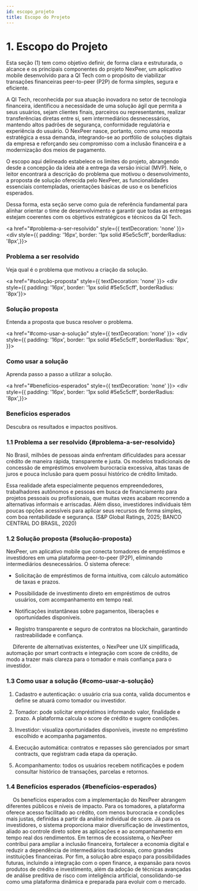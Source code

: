 ```yaml
---
id: escopo_projeto
title: Escopo do Projeto
---
```


# 1. Escopo do Projeto

Esta seção (1) tem como objetivo definir, de forma clara e estruturada, o alcance e os principais componentes do projeto NexPeer, um aplicativo mobile desenvolvido para a QI Tech com o propósito de viabilizar transações financeiras peer-to-peer (P2P) de forma simples, segura e eficiente.

A QI Tech, reconhecida por sua atuação inovadora no setor de tecnologia financeira, identificou a necessidade de uma solução ágil que permita a seus usuários, sejam clientes finais, parceiros ou representantes, realizar transferências diretas entre si, sem intermediários desnecessários, mantendo altos padrões de segurança, conformidade regulatória e experiência do usuário. O NexPeer nasce, portanto, como uma resposta estratégica a essa demanda, integrando-se ao portfólio de soluções digitais da empresa e reforçando seu compromisso com a inclusão financeira e a modernização dos meios de pagamento.

O escopo aqui delineado estabelece os limites do projeto, abrangendo desde a concepção da ideia até a entrega da versão inicial (MVP). Nele, o leitor encontrará a descrição do problema que motivou o desenvolvimento, a proposta de solução oferecida pelo NexPeer, as funcionalidades essenciais contempladas, orientações básicas de uso e os benefícios esperados.

Dessa forma, esta seção serve como guia de referência fundamental para alinhar orientar o time de desenvolvimento e garantir que todas as entregas estejam coerentes com os objetivos estratégicos e técnicos da QI Tech.

<div style={{ display: 'grid', gridTemplateColumns: '1fr 1fr', gap: '16px' }}>
  
  <a href="#problema-a-ser-resolvido" style={{ textDecoration: 'none' }}>
    <div style={{ padding: '16px', border: '1px solid #5e5c5cff', borderRadius: '8px',}}>
      <h3>Problema a ser resolvido</h3>
      <p>Veja qual é o problema que motivou a criação da solução.</p>
    </div>
  </a>
  
  <a href="#solução-proposta" style={{ textDecoration: 'none' }}>
    <div style={{ padding: '16px', border: '1px solid #5e5c5cff', borderRadius: '8px'}}>
      <h3>Solução proposta</h3>
      <p>Entenda a proposta que busca resolver o problema.</p>
    </div>
  </a>
  
  <a href="#como-usar-a-solução" style={{ textDecoration: 'none' }}>
    <div style={{ padding: '16px', border: '1px solid #5e5c5cff', borderRadius: '8px',  }}>
      <h3>Como usar a solução</h3>
      <p>Aprenda passo a passo a utilizar a solução.</p>
    </div>
  </a>
  
  <a href="#benefícios-esperados" style={{ textDecoration: 'none' }}>
    <div style={{ padding: '16px', border: '1px solid #5e5c5cff', borderRadius: '8px',}}>
      <h3>Benefícios esperados</h3>
      <p>Descubra os resultados e impactos positivos.</p>
    </div>
  </a>

</div>

### 1.1 Problema a ser resolvido {#problema-a-ser-resolvido}

No Brasil, milhões de pessoas ainda enfrentam dificuldades para acessar crédito de maneira rápida, transparente e justa. Os modelos tradicionais de concessão de empréstimos envolvem burocracia excessiva, altas taxas de juros e pouca inclusão para quem possui histórico de crédito limitado.

Essa realidade afeta especialmente pequenos empreendedores, trabalhadores autônomos e pessoas em busca de financiamento para projetos pessoais ou profissionais, que muitas vezes acabam recorrendo a alternativas informais e arriscadas. Além disso, investidores individuais têm poucas opções acessíveis para aplicar seus recursos de forma simples, com boa rentabilidade e segurança. (S&P Global Ratings, 2025; BANCO CENTRAL DO BRASIL, 2020)

### 1.2 Solução proposta {#solução-proposta}

NexPeer, um aplicativo mobile que conecta tomadores de empréstimos e investidores em uma plataforma peer-to-peer (P2P), eliminando intermediários desnecessários.
O sistema oferece:

- Solicitação de empréstimos de forma intuitiva, com cálculo automático de taxas e prazos.

- Possibilidade de investimento direto em empréstimos de outros usuários, com acompanhamento em tempo real.

- Notificações instantâneas sobre pagamentos, liberações e oportunidades disponíveis.

- Registro transparente e seguro de contratos na blockchain, garantindo rastreabilidade e confiança.

  Diferente de alternativas existentes, o NexPeer une UX simplificada, automação por smart contracts e integração com score de crédito, de modo a trazer mais clareza para o tomador e mais confiança para o investidor.

### 1.3 Como usar a solução {#como-usar-a-solução}

1. Cadastro e autenticação: o usuário cria sua conta, valida documentos e define se atuará como tomador ou investidor.

2. Tomador: pode solicitar empréstimos informando valor, finalidade e prazo. A plataforma calcula o score de crédito e sugere condições.

3. Investidor: visualiza oportunidades disponíveis, investe no empréstimo escolhido e acompanha pagamentos.

4. Execução automática: contratos e repasses são gerenciados por smart contracts, que registram cada etapa da operação.

5. Acompanhamento: todos os usuários recebem notificações e podem consultar histórico de transações, parcelas e retornos.

### 1.4 Benefícios esperados {#benefícios-esperados}

  Os benefícios esperados com a implementação do NexPeer abrangem diferentes públicos e níveis de impacto. Para os tomadores, a plataforma oferece acesso facilitado ao crédito, com menos burocracia e condições mais justas, definidas a partir da análise individual de score. Já para os investidores, o sistema proporciona maior diversificação de investimentos, aliado ao controle direto sobre as aplicações e ao acompanhamento em tempo real dos rendimentos. Em termos de ecossistema, o NexPeer contribui para ampliar a inclusão financeira, fortalecer a economia digital e reduzir a dependência de intermediários tradicionais, como grandes instituições financeiras. Por fim, a solução abre espaço para possibilidades futuras, incluindo a integração com o open finance, a expansão para novos produtos de crédito e investimento, além da adoção de técnicas avançadas de análise preditiva de risco com inteligência artificial, consolidando-se como uma plataforma dinâmica e preparada para evoluir com o mercado.
